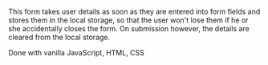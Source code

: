This form takes user details as soon as they are entered into form fields and stores them in the local storage, so that the user won't lose them if he or she accidentally closes the form. On submission however, the details are cleared from the local storage.

Done with vanilla JavaScript, HTML, CSS